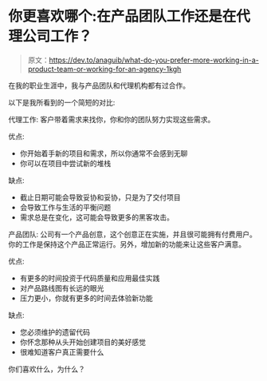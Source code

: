 # 你更喜欢哪个:在产品团队工作还是在代理公司工作？

> 原文：<https://dev.to/anaguib/what-do-you-prefer-more-working-in-a-product-team-or-working-for-an-agency-1kgh>

在我的职业生涯中，我与产品团队和代理机构都有过合作。

以下是我所看到的一个简短的对比:

代理工作:
客户带着需求来找你，你和你的团队努力实现这些需求。

优点:

*   你开始着手新的项目和需求，所以你通常不会感到无聊
*   你可以在项目中尝试新的堆栈

缺点:

*   截止日期可能会导致妥协和妥协，只是为了交付项目
*   会导致工作与生活的平衡问题
*   需求总是在变化，这可能会导致更多的黑客攻击。

产品团队:
公司有一个产品创意，这个创意正在实施，并且很可能拥有付费用户。你的工作是保持这个产品正常运行。另外，增加新的功能来让这些客户满意。

优点:

*   有更多的时间投资于代码质量和应用最佳实践
*   对产品路线图有长远的眼光
*   压力更小，你就有更多的时间去体验新功能

缺点:

*   您必须维护的遗留代码
*   你怀念那种从头开始创建项目的美好感觉
*   很难知道客户真正需要什么

你们喜欢什么，为什么？